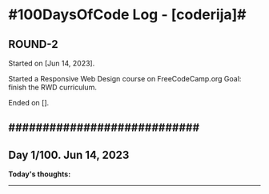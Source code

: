 # #100DaysOfCode Log - [coderija]# #

## ROUND-2 ##

Started on [Jun 14, 2023].

Started a Responsive Web Design course on FreeCodeCamp.org
Goal: finish the RWD curriculum.

Ended on [].

## ############################ ##

## Day 1/100. Jun 14, 2023 ###

**Today's thoughts:**
________________________________
